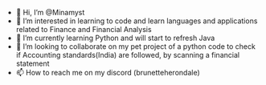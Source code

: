 - 👋 Hi, I’m @Minamyst
- 👀 I’m interested in learning to code and learn languages and applications related to Finance and Financial Analysis 
- 🌱 I’m currently learning Python and will start to refresh Java
- 💞️ I’m looking to collaborate on my pet project of a python code to check if Accounting standards(India) are followed, by scanning a financial statement
- 📫 How to reach me on my discord (brunetteherondale)

<!---
Minamyst/Minamyst is a ✨ special ✨ repository because its `README.md` (this file) appears on your GitHub profile.
You can click the Preview link to take a look at your changes.
--->
